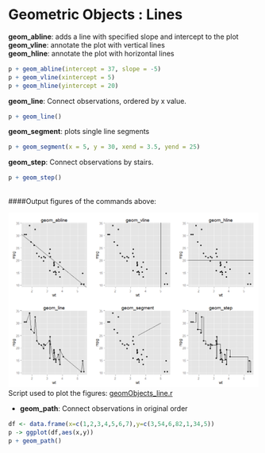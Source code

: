 Geometric Objects : Lines
==============================
**geom_abline**: adds a line with specified slope and intercept to the plot  
**geom_vline**: annotate the plot with vertical lines  
**geom_hline**: annotate the plot with horizontal lines

```R
p + geom_abline(intercept = 37, slope = -5)
p + geom_vline(xintercept = 5)
p + geom_hline(yintercept = 20)
```

**geom_line**: Connect observations, ordered by x value.
```R
p + geom_line()
```
**geom_segment**: plots single line segments
```R
p + geom_segment(x = 5, y = 30, xend = 3.5, yend = 25)
```

**geom_step**: Connect observations by stairs.
```R
p + geom_step()
```
<br>
####Output figures of the commands above:

![geomObjects_line.png](https://github.com/xiaeryu/Figures/blob/master/ggPlot2/geomObjects_line.png)
Script used to plot the figures: [geomObjects_line.r](https://github.com/xiaeryu/ggPlot2/blob/master/scripts/geomObjects_line.r)

* **geom_path**: Connect observations in original order
```R
df <- data.frame(x=c(1,2,3,4,5,6,7),y=c(3,54,6,82,1,34,5))
p -> ggplot(df,aes(x,y)) 
p + geom_path()
```


